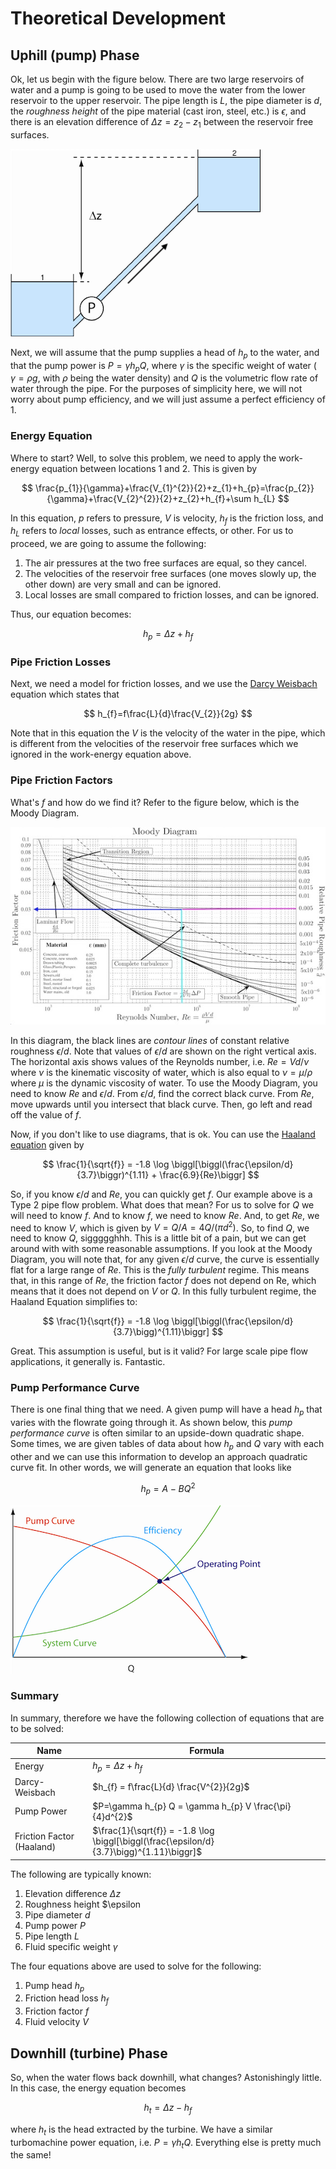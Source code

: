 # Theoretical Development
## Uphill (pump) Phase
Ok, let us begin with the figure below. There are two large reservoirs of water and a pump is going to be used to move the water from the lower reservoir to the upper reservoir. The pipe length is $L$, the pipe diameter is $d$, the *roughness height* of the pipe material (cast iron, steel, etc.) is $\epsilon$, and there is an elevation difference of $\Delta z = z_{2}-z_{1}$ between the reservoir free surfaces.

![schematic](/figures/pumpflow.png)

Next, we will assume that the pump supplies a head of $h_{p}$ to the water, and that the pump power is $P=\gamma h_{p} Q$, where $\gamma$ is the specific weight of water ( $\gamma = \rho g$, with $\rho$ being the water density) and $Q$ is the volumetric flow rate of water through the pipe. For the purposes of simplicity here, we will not worry about pump efficiency, and we will just assume a perfect efficiency of 1.

### Energy Equation
Where to start? Well, to solve this problem, we need to apply the work-energy equation between locations 1 and 2. This is given by

$$ \frac{p_{1}}{\gamma}+\frac{V_{1}^{2}}{2}+z_{1}+h_{p}=\frac{p_{2}}{\gamma}+\frac{V_{2}^{2}}{2}+z_{2}+h_{f}+\sum h_{L} $$

In this equation, $p$ refers to pressure, $V$ is velocity, $h_{f}$ is the friction loss, and $h_{L}$ refers to *local* losses, such as entrance effects, or other. For us to proceed, we are going to assume the following:

1. The air pressures at the two free surfaces are equal, so they cancel.
2. The velocities of the reservoir free surfaces (one moves slowly up, the other down) are very small and can be ignored.
3. Local losses are small compared to friction losses, and can be ignored.

Thus, our equation becomes:

$$ h_{p}=\Delta z+h_{f} $$

### Pipe Friction Losses
Next, we need a model for friction losses, and we use the [Darcy Weisbach](https://en.wikipedia.org/wiki/Darcy%E2%80%93Weisbach_equation#Head-loss_form) equation which states that

$$ h_{f}=f\frac{L}{d}\frac{V_{2}}{2g} $$

Note that in this equation the $V$ is the velocity of the water in the pipe, which is different from the velocities of the reservoir free surfaces which we ignored in the work-energy equation above.

### Pipe Friction Factors
What's $f$ and how do we find it? Refer to the figure below, which is the Moody Diagram.

![moody](/figures/moody.jpg)

In this diagram, the black lines are *contour lines* of constant relative roughness $\epsilon/d$. Note that values of $\epsilon/d$ are shown on the right vertical axis. The horizontal axis shows values of the Reynolds number, i.e. $Re = Vd/\nu$ where $\nu$ is the kinematic viscosity of water, which is also equal to $\nu=\mu/\rho$ where $\mu$ is the dynamic viscosity of water. To use the Moody Diagram, you need to know $Re$ and $\epsilon/d$. From $\epsilon/d$, find the correct black curve. From $Re$, move upwards until you intersect that black curve. Then, go left and read off the value of $f$.

Now, if you don't like to use diagrams, that is ok. You can use the [Haaland equation](https://en.wikipedia.org/wiki/Darcy_friction_factor_formulae#Haaland_equation) given by

$$ \frac{1}{\sqrt{f}} = -1.8 \log \biggl[\biggl(\frac{\epsilon/d}{3.7}\biggr)^{1.11} + \frac{6.9}{Re}\biggr] $$

So, if you know $\epsilon/d$ and $Re$, you can quickly get $f$. Our example above is a Type 2 pipe flow problem. What does that mean? For us to solve for $Q$ we will need to know $f$. And to know $f$, we need to know $Re$. And, to get $Re$, we need to know $V$, which is given by $V = Q / A = 4Q/(\pi d^{2})$. So, to find $Q$, we need to know $Q$, siggggghhh. This is a little bit of a pain, but we can get around with with some reasonable assumptions. If you look at the Moody Diagram, you will note that, for any given $\epsilon/d$ curve, the curve is essentially flat for a large range of $Re$. This is the *fully turbulent* regime. This means that, in this range of $Re$, the friction factor $f$ does not depend on Re, which means that it does not depend on $V$ or $Q$. In this fully turbulent regime, the Haaland Equation simplifies to:

$$ \frac{1}{\sqrt{f}} = -1.8 \log \biggl[\biggl(\frac{\epsilon/d}{3.7}\bigg)^{1.11}\biggr] $$

Great. This assumption is useful, but is it valid? For large scale pipe flow applications, it generally is. Fantastic. 

### Pump Performance Curve
There is one final thing that we need. A given pump will have a head $h_{p}$ that varies with the flowrate going through it. As shown below, this *pump performance curve* is often similar to an upside-down quadratic shape. Some times, we are given tables of data about how $h_{p}$ and $Q$ vary with each other and we can use this information to develop an approach quadratic curve fit. In other words, we will generate an equation that looks like

$$ h_{p} = A - BQ^{2} $$

![pump performance curve](/figures/pump.png)

### Summary
In summary, therefore we have the following collection of equations that are to be solved:

| Name | Formula|
| --- | --- |
| Energy  | $h_{p}=\Delta z + h_{f}$ |
| Darcy-Weisbach | $h_{f} = f\frac{L}{d} \frac{V^{2}}{2g}$ |
| Pump Power | $P=\gamma h_{p} Q = \gamma h_{p} V \frac{\pi}{4}d^{2}$ |
| Friction Factor (Haaland) | $\frac{1}{\sqrt{f}} = -1.8 \log \biggl[\biggl(\frac{\epsilon/d}{3.7}\bigg)^{1.11}\biggr]$ |

The following are typically known:
1. Elevation difference $\Delta z$
2. Roughness height $\epsilon
3. Pipe diameter $d$
4. Pump power $P$
5. Pipe length $L$
6. Fluid specific weight $\gamma$

The four equations above are used to solve for the following:
1. Pump head $h_{p}$
2. Friction head loss $h_{f}$
3. Friction factor $f$
4. Fluid velocity $V$

## Downhill (turbine) Phase
So, when the water flows back downhill, what changes? Astonishingly little. In this case, the energy equation becomes 

$$h_{t}=\Delta z - h_{f}$$

where $h_{t}$ is the head extracted by the turbine. We have a similar turbomachine power equation, i.e. $P=\gamma h_{t}Q$. Everything else is pretty much the same!
